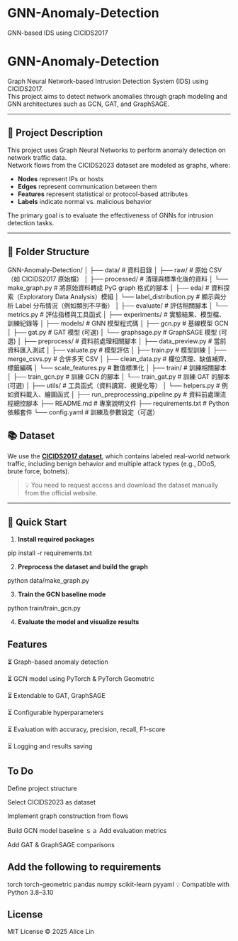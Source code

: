 # GNN-Anomaly-Detection

GNN-based IDS using CICIDS2017

# GNN-Anomaly-Detection

Graph Neural Network-based Intrusion Detection System (IDS) using CICIDS2017.  
This project aims to detect network anomalies through graph modeling and GNN architectures such as GCN, GAT, and GraphSAGE.

---

## 🧠 Project Description

This project uses Graph Neural Networks to perform anomaly detection on network traffic data.  
Network flows from the CICIDS2023 dataset are modeled as graphs, where:

- **Nodes** represent IPs or hosts
- **Edges** represent communication between them
- **Features** represent statistical or protocol-based attributes
- **Labels** indicate normal vs. malicious behavior

The primary goal is to evaluate the effectiveness of GNNs for intrusion detection tasks.

---

## 📁 Folder Structure

GNN-Anomaly-Detection/
│
├── data/ # 資料目錄
│ ├── raw/ # 原始 CSV（如 CICIDS2017 原始檔）
│ ├── processed/ # 清理與標準化後的資料
│ └── make_graph.py # 將原始資料轉成 PyG graph 格式的腳本
│
├── eda/ # 資料探索（Exploratory Data Analysis）模組
│ └── label_distribution.py # 顯示與分析 Label 分布情況（例如類別不平衡）
│
├── evaluate/ # 評估相關腳本
│ └── metrics.py # 評估指標與工具函式
│
├── experiments/ # 實驗結果、模型檔、訓練紀錄等
│
├── models/ # GNN 模型程式碼
│ ├── gcn.py # 基線模型 GCN
│ ├── gat.py # GAT 模型 (可選)
│ └── graphsage.py # GraphSAGE 模型 (可選)
│
├── preprocess/ # 資料前處理相關腳本
│ ├── data_preview.py # 當前資料匯入測試
│ ├── valuate.py # 模型評估
│ ├── train.py # 模型訓練
│ ├── merge_csvs.py # 合併多天 CSV
│ ├── clean_data.py # 欄位清理、缺值補齊、標籤編碼
│ └── scale_features.py # 數值標準化
│
├── train/ # 訓練相關腳本
│ ├── train_gcn.py # 訓練 GCN 的腳本
│ └── train_gat.py # 訓練 GAT 的腳本 (可選)
│
├── utils/ # 工具函式（資料讀寫、視覺化等）
│ └── helpers.py # 例如資料載入、繪圖函式
│
├── run_preprocessing_pipeline.py # 資料前處理流程總控腳本
├── README.md # 專案說明文件
├── requirements.txt # Python 依賴套件
└── config.yaml # 訓練及參數設定（可選）

## 📚 Dataset

We use the **[CICIDS2017 dataset](https://www.unb.ca/cic/datasets/ids-2017.html)**, which contains labeled real-world network traffic, including benign behavior and multiple attack types (e.g., DDoS, brute force, botnets).

> 💡 You need to request access and download the dataset manually from the official website.

---

## 🧪 Quick Start

1. **Install required packages**

pip install -r requirements.txt

2. **Preprocess the dataset and build the graph**

python data/make_graph.py

3. **Train the GCN baseline mode**

python train/train_gcn.py

4. **Evaluate the model and visualize results**

## Features

⏳ Graph-based anomaly detection

⏳ GCN model using PyTorch & PyTorch Geometric

⏳ Extendable to GAT, GraphSAGE

⏳ Configurable hyperparameters

⏳ Evaluation with accuracy, precision, recall, F1-score

⏳ Logging and results saving

## To Do

Define project structure

Select CICIDS2023 as dataset

Implement graph construction from flows

Build GCN model baseline
ｓａ
Add evaluation metrics

Add GAT & GraphSAGE comparisons

## Add the following to requirements

torch
torch-geometric
pandas
numpy
scikit-learn
pyyaml
💡 Compatible with Python 3.8–3.10

## License

MIT License
© 2025 Alice Lin
